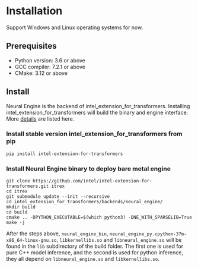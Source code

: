 Installation
=====
Support Windows and Linux operating systems for now.


## Prerequisites

- Python version: 3.6 or above
- GCC compiler: 7.2.1 or above
- CMake: 3.12 or above

## Install

Neural Engine is the backend of intel_extension_for_transformers. Installing intel_extension_for_transformers will build the binary and engine interface. More [details](https://github.com/intel/intel-extension-for-transformers/blob/main/README.md) are listed here.

### Install stable version intel_extension_for_transformers from pip
```shell
pip install intel-extension-for-transformers
```
### Install Neural Engine binary to deploy bare metal engine
```shell
git clone https://github.com/intel/intel-extension-for-transformers.git itrex
cd itrex
git submodule update --init --recursive
cd intel_extension_for_transformers/backends/neural_engine/
mkdir build
cd build
cmake .. -DPYTHON_EXECUTABLE=$(which python3) -DNE_WITH_SPARSELIB=True
make -j
```
After the steps above, `neural_engine_bin`, `neural_engine_py.cpython-37m-x86_64-linux-gnu.so`, `libkernellibs.so` and `libneural_engine.so` will be found in the `lib` subdirectory of the build folder. The first one is used for pure C++ model inference, and the second is used for python inference, they all depend on `libneural_engine.so` and `libkernellibs.so`.
